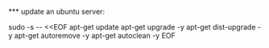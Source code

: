 *** update an ubuntu server:

sudo -s -- <<EOF
apt-get update
apt-get upgrade -y
apt-get dist-upgrade -y
apt-get autoremove -y
apt-get autoclean -y
EOF